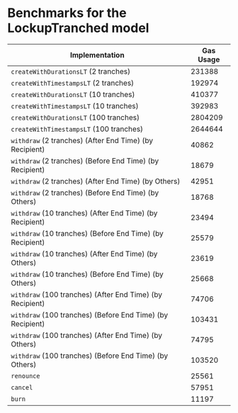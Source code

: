 # Benchmarks for the LockupTranched model

| Implementation                                             | Gas Usage |
| ---------------------------------------------------------- | --------- |
| `createWithDurationsLT` (2 tranches)                       | 231388    |
| `createWithTimestampsLT` (2 tranches)                      | 192974    |
| `createWithDurationsLT` (10 tranches)                      | 410377    |
| `createWithTimestampsLT` (10 tranches)                     | 392983    |
| `createWithDurationsLT` (100 tranches)                     | 2804209   |
| `createWithTimestampsLT` (100 tranches)                    | 2644644   |
| `withdraw` (2 tranches) (After End Time) (by Recipient)    | 40862     |
| `withdraw` (2 tranches) (Before End Time) (by Recipient)   | 18679     |
| `withdraw` (2 tranches) (After End Time) (by Others)       | 42951     |
| `withdraw` (2 tranches) (Before End Time) (by Others)      | 18768     |
| `withdraw` (10 tranches) (After End Time) (by Recipient)   | 23494     |
| `withdraw` (10 tranches) (Before End Time) (by Recipient)  | 25579     |
| `withdraw` (10 tranches) (After End Time) (by Others)      | 23619     |
| `withdraw` (10 tranches) (Before End Time) (by Others)     | 25668     |
| `withdraw` (100 tranches) (After End Time) (by Recipient)  | 74706     |
| `withdraw` (100 tranches) (Before End Time) (by Recipient) | 103431    |
| `withdraw` (100 tranches) (After End Time) (by Others)     | 74795     |
| `withdraw` (100 tranches) (Before End Time) (by Others)    | 103520    |
| `renounce`                                                 | 25561     |
| `cancel`                                                   | 57951     |
| `burn`                                                     | 11197     |
